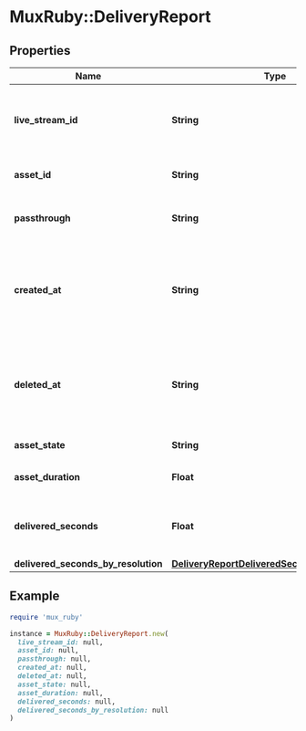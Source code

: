 # MuxRuby::DeliveryReport

## Properties

| Name | Type | Description | Notes |
| ---- | ---- | ----------- | ----- |
| **live_stream_id** | **String** | Unique identifier for the live stream that created the asset. | [optional] |
| **asset_id** | **String** | Unique identifier for the asset. | [optional] |
| **passthrough** | **String** | The &#x60;passthrough&#x60; value for the asset. | [optional] |
| **created_at** | **String** | Time at which the asset was created. Measured in seconds since the Unix epoch. | [optional] |
| **deleted_at** | **String** | If exists, time at which the asset was deleted. Measured in seconds since the Unix epoch. | [optional] |
| **asset_state** | **String** | The state of the asset. | [optional] |
| **asset_duration** | **Float** | The duration of the asset in seconds. | [optional] |
| **delivered_seconds** | **Float** | Total number of delivered seconds during this time window. | [optional] |
| **delivered_seconds_by_resolution** | [**DeliveryReportDeliveredSecondsByResolution**](DeliveryReportDeliveredSecondsByResolution.md) |  | [optional] |

## Example

```ruby
require 'mux_ruby'

instance = MuxRuby::DeliveryReport.new(
  live_stream_id: null,
  asset_id: null,
  passthrough: null,
  created_at: null,
  deleted_at: null,
  asset_state: null,
  asset_duration: null,
  delivered_seconds: null,
  delivered_seconds_by_resolution: null
)
```

